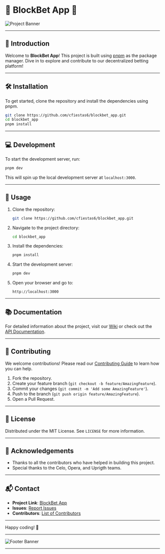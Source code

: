 # 🎲 BlockBet App 🎲

![Project Banner](https://via.placeholder.com/800x200?text=BlockBet+App)

---

## 🚀 Introduction

Welcome to **BlockBet App**! This project is built using [pnpm](https://pnpm.io/) as the package manager. Dive in to explore and contribute to our decentralized betting platform!

---

## 🛠️ Installation

To get started, clone the repository and install the dependencies using pnpm.

```bash
git clone https://github.com/cfiestas6/blockbet_app.git
cd blockbet_app
pnpm install
```

---

## 💻 Development

To start the development server, run:

```bash
pnpm dev
```

This will spin up the local development server at `localhost:3000`.

---

## 📝 Usage

1. Clone the repository:
    ```bash
    git clone https://github.com/cfiestas6/blockbet_app.git
    ```

2. Navigate to the project directory:
    ```bash
    cd blockbet_app
    ```

3. Install the dependencies:
    ```bash
    pnpm install
    ```

4. Start the development server:
    ```bash
    pnpm dev
    ```

5. Open your browser and go to:
    ```url
    http://localhost:3000
    ```

---

## 📚 Documentation

For detailed information about the project, visit our [Wiki](https://github.com/cfiestas6/blockbet_app/wiki) or check out the [API Documentation](https://github.com/cfiestas6/blockbet_app/wiki/API-Documentation).

---

## 🤝 Contributing

We welcome contributions! Please read our [Contributing Guide](CONTRIBUTING.md) to learn how you can help.

1. Fork the repository.
2. Create your feature branch (`git checkout -b feature/AmazingFeature`).
3. Commit your changes (`git commit -m 'Add some AmazingFeature'`).
4. Push to the branch (`git push origin feature/AmazingFeature`).
5. Open a Pull Request.

---

## 📄 License

Distributed under the MIT License. See `LICENSE` for more information.

---

## 🌟 Acknowledgements

- Thanks to all the contributors who have helped in building this project.
- Special thanks to the Celo, Opera, and Uprigth teams.

---

## 📬 Contact

- **Project Link**: [BlockBet App](https://github.com/cfiestas6/blockbet_app)
- **Issues**: [Report Issues](https://github.com/cfiestas6/blockbet_app/issues)
- **Contributors**: [List of Contributors](https://github.com/cfiestas6/blockbet_app/graphs/contributors)

---

Happy coding! 🎉

---

![Footer Banner](https://via.placeholder.com/800x100?text=Thank+You+for+Visiting!)

---
